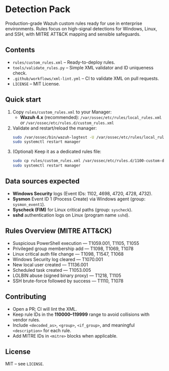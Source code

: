 #  Detection Pack

Production-grade Wazuh custom rules ready for use in enterprise environments. Rules focus on high-signal detections for Windows, Linux, and SSH, with MITRE ATT&CK mapping and sensible safeguards.

## Contents
- `rules/custom_rules.xml` – Ready-to-deploy rules.
- `tools/validate_rules.py` – Simple XML validator and ID uniqueness check.
- `.github/workflows/xml-lint.yml` – CI to validate XML on pull requests.
- `LICENSE` – MIT License.

## Quick start

1. Copy `rules/custom_rules.xml` to your Manager:
   - **Wazuh 4.x** (recommended): `/var/ossec/etc/rules/local_rules.xml` *or* `/var/ossec/etc/rules.d/custom_rules.xml`
2. Validate and restart/reload the manager:
   ```bash
   sudo /var/ossec/bin/wazuh-logtest -U /var/ossec/etc/rules/local_rules.xml
   sudo systemctl restart manager
   ```
3. (Optional) Keep it as a dedicated rules file:
   ```bash
   sudo cp rules/custom_rules.xml /var/ossec/etc/rules.d/1100-custom-detections.xml
   sudo systemctl restart manager
   ```

## Data sources expected
- **Windows Security** logs (Event IDs: 1102, 4698, 4720, 4728, 4732).
- **Sysmon** Event ID 1 (Process Create) via Windows agent (group: `sysmon_event1`).
- **Syscheck (FIM)** for Linux critical paths (group: `syscheck`).
- **sshd** authentication logs on Linux (program name `sshd`).

## Rules Overview (MITRE ATT&CK)
- Suspicious PowerShell execution — T1059.001, T1105, T1055
- Privileged group membership add — T1098, T1069, T1078
- Linux critical auth file change — T1098, T1547, T1068
- Windows Security log cleared — T1070.001
- New local user created — T1136.001
- Scheduled task created — T1053.005
- LOLBIN abuse (signed binary proxy) — T1218, T1105
- SSH brute-force followed by success — T1110, T1078

## Contributing
- Open a PR; CI will lint the XML.
- Keep rule IDs in the **110000–119999** range to avoid collisions with vendor rules.
- Include `<decoded_as>`, `<group>`, `<if_group>`, and meaningful `<description>` for each rule.
- Add MITRE IDs in `<mitre>` blocks when applicable.

## License
MIT – see `LICENSE`.




